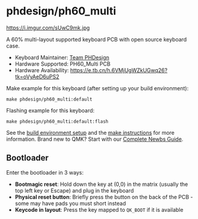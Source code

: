 # phdesign/ph60_multi

https://i.imgur.com/sUwC9mk.jpg

A 60% multi-layout supported keyboard PCB with open source keyboard case.

* Keyboard Maintainer: [Team PHDesign](https://github.com/ph-design)
* Hardware Supported: PH60_Multi PCB
* Hardware Availability: https://e.tb.cn/h.6VMjUgWZkUGwq26?tk=oVyAeD6uPS2

Make example for this keyboard (after setting up your build environment):

    make phdesign/ph60_multi:default

Flashing example for this keyboard:

    make phdesign/ph60_multi:default:flash

See the [build environment setup](https://docs.qmk.fm/#/getting_started_build_tools) and the [make instructions](https://docs.qmk.fm/#/getting_started_make_guide) for more information. Brand new to QMK? Start with our [Complete Newbs Guide](https://docs.qmk.fm/#/newbs).

## Bootloader

Enter the bootloader in 3 ways:

* **Bootmagic reset**: Hold down the key at (0,0) in the matrix (usually the top left key or Escape) and plug in the keyboard
* **Physical reset button**: Briefly press the button on the back of the PCB - some may have pads you must short instead
* **Keycode in layout**: Press the key mapped to `QK_BOOT` if it is available
